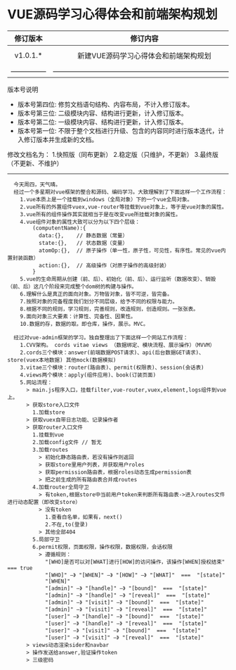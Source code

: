 # VUE源码学习心得体会和前端架构规划

| 修订版本 | 修订内容  | 修订人员 | 文档类型 | 修订日期 |
| :-----: |  :-----:  | :-----: | :-----: | :-----: |
|  v1.0.1.* | 新建VUE源码学习心得体会和前端架构规划 | sid | -- | 2018-12-04 |
| ————— | —————————————————————————— | ————— | ————— | —————— |

版本号说明

* 版本号第四位: 修剪文档语句结构、内容布局，不计入修订版本。
* 版本号第三位: 二级模块内容、结构进行更新，计入修订版本。
* 版本号第二位: 一级模块内容、结构进行更新，计入修订版本。
* 版本号第一位: 不限于整个文档进行升级、包含的内容同时进行版本迭代，计入修订版本并生成新的文档。

修改文档名为：
1.快照版（同布更新）
2.稳定版（只维护，不更新）
3.最终版（不更新、不维护）

---

```utf-8
  今天周四，天气晴。
  经过一个多星期对vue框架的整合和源码、编码学习。大致理解到了下面这样一个工作流程：
    1.vue本质上是一个挂载到windows（全局对象）下的一个vue全局对象。
    2.vue所有的外置组件vuex,vue-router等挂载到vue对象上，等于是vue对象的属性。
    3.vue所有的组件操作其实就相当于是在改变vue所挂载对象的属性。
    4.vue组件对象的属性大致可以分为以下四个层级：
        (computentName):{
          data:{},    // 静态数据（常量）
          state:{},   // 状态数据（变量）
          atomOp:{},  // 原子操作（单一性，原子性，可见性，有序性。常见的vue内置封装函数）
          action:{},  // 高级操作（对原子操作的高级封装）
        }
    5.vue的生命周期从创建（前、后）、初始化（前、后）、运行监听（数据改变）、销毁（前、后）这几个阶段来完成整个dom树的构建与操作。
    6.理解什么是真正的面向对象。万物皆对象，皆不可逆，皆完备。
    7.按照对象的完备程度我们划分不同层级，给予不同的权限与能力。
    8.根据不同的规则，学习规则，完善规则，改造规则，创造规则。一张张表。
    9.面向对象三大要素：计算性、完备性、因果性。
    10.数据的存，数据的取。即仓库，操作，展示。MVC。
```

```utf-8
  经过对vue-admin框架的学习。独自整理出了下面这样一个网站工作流程：
    1.CVV架构。 cords vitae views （数据绑定、模块流程、展示操作）（MVVM）
    2.cords三个模块：answer(前端数据POST请求)、api(后台数据GET请求)、store(vuex本地数据) 其他mock(数据模拟)
    3.vitae三个模块：router(路由表)、permit(权限表)、session(会话表)
    4.views两个模块：apply(组件应用)、book(订装页面)
    5.网站流程：
      > main.js程序入口，挂载filter,vue-router,vuex,element,logs组件到vue上。
      > 获取store入口文件
        1.加载store
      > 获取vuex自带日志功能、记录操作者
      > 获取router入口文件
        1.挂载到vue
        2.加载config文件 // 暂无
        3.加载routes
          > 初始化静态路由表，若没有操作则返回
          > 获取store里用户列表，并获取用户roles
          > 获取permission路由表，根据roles动态生成permission表
          > 把之前生成的所有路由表合并成routes
        4.加载router全局守卫
          > 有token,根据store中当前用户token来判断所有路由表->进入routes文件进行动态配置（即改变store）
          > 没有token
            1.查看白名单，如果有，next()
            2.不在,to(登录)
          > 其他全部404
        5.局部守卫
        6.permit权限，页面权限，操作权限，数据权限，会话权限
          > 遵循规则：
            "[WHO]是否可以对[WHAT]进行[HOW]的访问操作，该操作[WHEN]授权结束" === true
            "[WHO]" —》 "[WHEN]" —》 "[HOW]" —》 "[WHAT]"  ===  "[state]"
            "[WHEN]"
            "[admin]" —》 "[handle]" —》 "[bound]"  ===  "[state]"
            "[admin]" —》 "[handle]" —》 "[reveal]"  ===  "[state]"
            "[admin]" —》 "[visit]" —》 "[bound]"  ===  "[state]"
            "[admin]" —》 "[visit]" —》 "[reveal]"  ===  "[state]"
            "[user]" —》 "[handle]" —》 "[bound]"  ===  "[state]"
            "[user]" —》 "[handle]" —》 "[reveal]"  ===  "[state]"
            "[user]" —》 "[visit]" —》 "[bound]"  ===  "[state]"
            "[user]" —》 "[visit]" —》 "[reveal]"  ===  "[state]"
      > views动态渲染sider和navbar
      > 操作发送给answer,验证操作token
      > 三级密码
```